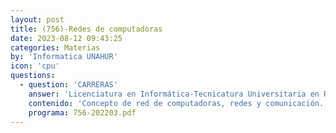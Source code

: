 ```yaml
---
layout: post
title: (756)-Redes de computadoras
date: 2023-08-12 09:43:25
categories: Materias
by: 'Informatica UNAHUR'
icon: 'cpu'
questions:
  - question: 'CARRERAS'
    answer: 'Licenciatura en Informática-Tecnicatura Universitaria en Redes y Operaciones-'
    contenido: 'Concepto de red de computadoras, redes y comunicación. Modelos en capas, modelo OSI, modelo de la Internet. Conceptos de protocolo y de servicio. Nivel físico: dispositivos, cableado estructurado. Nivel de enlace: concepto de enlace, tramas, puentes, enlaces inalámbricos. Nivel de red: concepto de ruteo, topologías, algoritmos de ruteo, protocolos IP, resolución de direcciones. Nivel de transporte: funciones, protocolos UDP y TCP, multiplexación, concepto de socket, control de congestión. Modelo general de Internet: integración de niveles y protocolos, servicios de red (http, dhcp, dns, smtp, etc.). Protocolos de integración. El modelo computacional de la Web. Estándares utilizados en Internet, concepto de RFC. Concepto e implementación de las VPN. Administración de redes: servicios, firewalls. Sistemas cliente/servidor y sus variantes.'
    programa: 756-202203.pdf
---
```

